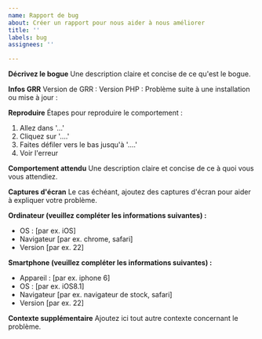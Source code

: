 ```yaml
---
name: Rapport de bug
about: Créer un rapport pour nous aider à nous améliorer
title: ''
labels: bug
assignees: ''

---
```


**Décrivez le bogue**
Une description claire et concise de ce qu'est le bogue.

**Infos GRR**
Version de GRR :
Version PHP :
Problème suite à une installation ou mise à jour : 

**Reproduire**
Étapes pour reproduire le comportement :
1. Allez dans '...'
2. Cliquez sur '....'
3. Faites défiler vers le bas jusqu'à '....'
4. Voir l'erreur

**Comportement attendu**
Une description claire et concise de ce à quoi vous vous attendiez.

**Captures d'écran**
Le cas échéant, ajoutez des captures d'écran pour aider à expliquer votre problème.

**Ordinateur (veuillez compléter les informations suivantes) :**
  - OS : [par ex. iOS]
  - Navigateur [par ex. chrome, safari]
  - Version [par ex. 22]

**Smartphone (veuillez compléter les informations suivantes) :**
  - Appareil : [par ex. iphone 6]
  - OS : [par ex. iOS8.1]
  - Navigateur [par ex. navigateur de stock, safari]
  - Version [par ex. 22]

**Contexte supplémentaire**
Ajoutez ici tout autre contexte concernant le problème.
